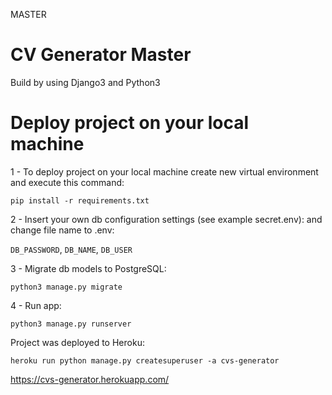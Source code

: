 MASTER
# CV Generator Master
Build by using Django3 and Python3

# Deploy project on your local machine

1 - To deploy project on your local machine create new virtual environment and execute this command:

`pip install -r requirements.txt`

2 - Insert your own db configuration settings (see example secret.env):
and change file name to .env:

`DB_PASSWORD`,
`DB_NAME`,
`DB_USER`

3 - Migrate db models to PostgreSQL:

`python3 manage.py migrate`

4 - Run app:

`python3 manage.py runserver`

Project was deployed to Heroku:

`heroku run python manage.py createsuperuser -a cvs-generator`

https://cvs-generator.herokuapp.com/